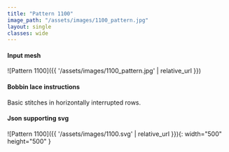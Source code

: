```yaml
---
title: "Pattern 1100"
image_path: "/assets/images/1100_pattern.jpg"
layout: single
classes: wide
---
```


#### Input mesh

![Pattern 1100]({{ '/assets/images/1100_pattern.jpg' | relative_url }})

#### Bobbin lace instructions

Basic stitches in horizontally interrupted rows.

#### Json supporting svg

![Pattern 1100]({{ '/assets/images/1100.svg' | relative_url }}){: width="500" height="500" }


